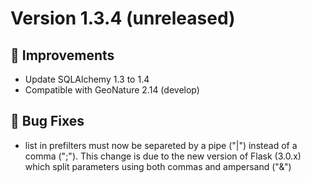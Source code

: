 # Version 1.3.4 (unreleased)

## 💫 Improvements

- Update SQLAlchemy 1.3 to 1.4
- Compatible with GeoNature 2.14 (develop)

## 🐛 Bug Fixes

- list in prefilters must now be separeted by a pipe ("|") instead of a comma (";"). This change is due to the new version of Flask (3.0.x) which split
  parameters using both commas and ampersand ("&")
